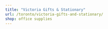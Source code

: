 ```yaml
---
title: "Victoria Gifts & Stationary"
url: /toronto/victoria-gifts-and-stationary/
shop: office supplies
---
```

